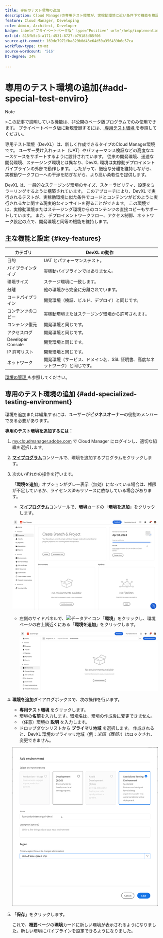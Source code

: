 ```yaml
---
title: 専用のテスト環境の追加
description: Cloud Managerの専用テスト環境が、実稼動環境に近い条件下で機能を検証する専用のスペースを提供し、ストレステストや高度なデプロイメント前のチェックに最適な方法を説明します。
feature: Cloud Manager, Developing
role: Admin, Architect, Developer
badge: label="プライベートベータ版" type="Positive" url="/help/implementing/cloud-manager/release-notes/current.md#gitlab-bitbucket"
exl-id: 815fb5c3-a171-4531-8727-b79183d85f06
source-git-commit: 169de7971fba829b0d43e64d50a356439b6e57ca
workflow-type: tm+mt
source-wordcount: '516'
ht-degree: 34%

---
```


# 専用のテスト環境の追加{#add-special-test-enviro}

>[!NOTE]
>
>&#x200B;>この記事で説明している機能は、非公開のベータ版プログラムでのみ使用できます。 プライベートベータ版に新規登録するには、[ 専用テスト環境 ](/help/implementing/cloud-manager/release-notes/current.md#specialized-test-environment) を参照してください。

専用テスト環境（DevXL）は、新しく作成できるタイプのCloud Manager環境です。 ユーザー受け入れテスト（UAT）やパフォーマンス検証などの高度なユースケースをサポートするように設計されています。 従来の開発環境、迅速な開発環境、ステージング環境とは異なり、DevXL 環境は実稼動デプロイメントパイプラインの外部で動作します。 したがって、厳密な分離を維持しながら、実稼動ワークフローへの干渉を防ぎながら、より高い柔軟性を提供します。

DevXL は、一般的なステージング環境のサイズ、スケーラビリティ、設定をミラーリングするように構築されています。 このアプローチにより、DevXL で実行されるテストが、実稼動環境に似た条件でコードとコンテンツがどのように実行されるかに関する現実的なインサイトを得ることができます。 この環境では、実稼動環境またはステージング環境からのコンテンツの直接コピーもサポートしています。 また、デプロイメントワークフロー、アクセス制御、ネットワーク設定の点で、開発環境と同等の機能を維持します。

## 主な機能と設定 {#key-features}

| カテゴリ | DevXL の動作 |
| --- | --- |
| 目的 | UAT とパフォーマンステスト。 |
| パイプラインタイプ | 実稼動パイプラインではありません。 |
| 環境サイズ | ステージ環境に一致します。 |
| 分離 | 他の環境から完全に分離されています。 |
| コードパイプライン | 開発環境（検証、ビルド、デプロイ）と同じです。 |
| コンテンツのコピー | 実稼動環境またはステージング環境から許可されます。 |
| コンテンツ復元 | 開発環境と同じです。 |
| アクセスログ | 開発環境と同じです。 |
| Developer Console | 開発環境と同じです。 |
| IP 許可リスト | 開発環境と同じです。 |
| ネットワーク | 開発環境（サービス、ドメイン名、SSL 証明書、高度なネットワーク）と同じです。 |

[ 環境の管理 ](/help/implementing/cloud-manager/manage-environments.md) も参照してください。

## 専用のテスト環境の追加 {#add-specialized-testing-environment}

環境を追加または編集するには、ユーザーが&#x200B;**ビジネスオーナー**&#x200B;の役割のメンバーである必要があります。

**専用のテスト環境を追加するには：**

1. [my.cloudmanager.adobe.com](https://my.cloudmanager.adobe.com/) で Cloud Manager にログインし、適切な組織を選択します。

1. **[マイプログラム](/help/implementing/cloud-manager/navigation.md#my-programs)**&#x200B;コンソールで、環境を追加するプログラムをクリックします。

1. 次のいずれかの操作を行います。

   「**環境を追加**」オプションがグレー表示（無効）になっている場合は、権限が不足しているか、ライセンス済みリソースに依存している場合があります。

   * **[マイプログラム](/help/implementing/cloud-manager/navigation.md#my-programs)**&#x200B;コンソールで、**環境**&#x200B;カードの「**環境を追加**」をクリックします。

   ![環境カード](assets/no-environments.png)

   * 左側のサイドパネルで、![データアイコン](https://spectrum.adobe.com/static/icons/workflow_18/Smock_Data_18_N.svg)「**環境**」をクリックし、環境ページの右上隅近くにある「**環境を追加**」をクリックします。

     ![「環境」タブ](assets/environments-tab.png)

1. **環境を追加**&#x200B;ダイアログボックスで、次の操作を行います。

   * **専用テスト環境** をクリックします。
   * 環境の&#x200B;**名前**&#x200B;を入力します。環境名は、環境の作成後に変更できません。
   * （任意）環境の **説明** を入力します。
   * ドロップダウンリストから **プライマリ地域** を選択します。 作成されると、DevXL 環境のプライマリ地域（例：*米国（西部）*）はロックされ、変更できません。

   ![ 「特殊なテスト環境」ラジオボタンが選択された環境を追加ダイアログボックス ](assets/specialized-test-environment.png)

1. 「**保存**」をクリックします。

   これで、**概要**&#x200B;ページの&#x200B;**環境**&#x200B;カードに新しい環境が表示されるようになりました。新しい環境にパイプラインを設定できるようになりました。
